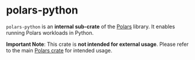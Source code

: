 # polars-python

`polars-python` is an **internal sub-crate** of the [Polars](https://crates.io/crates/polars)
library. It enables running Polars workloads in Python.

**Important Note**: This crate is **not intended for external usage**. Please refer to the main
[Polars crate](https://crates.io/crates/polars) for intended usage.
